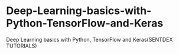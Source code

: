 # Deep-Learning-basics-with-Python-TensorFlow-and-Keras
Deep Learning basics with Python, TensorFlow and Keras(SENTDEX TUTORIALS)
